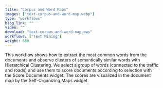 ```yaml
---
title: "Corpus and Word Maps"
images: ["text-corpus-and-word-map.webp"]
type: "workflows"
blog_link: ""
video: ""
download: "text-corpus-and-word-map.ows"
workflows: ["Text Mining"]
weight: 660
---
```


This workflow shows how to extract the most common words from the documents and observe clusters of semantically similar words with Hierarchical Clustering. We select a group of words (connected to the traffic and roads) and use them to score documents according to selection with the Score Documents widget. The scores are visualized in the document map by the Self-Organizing Maps widget.